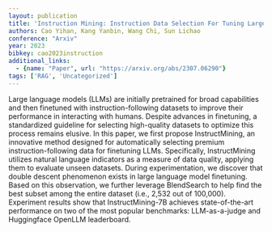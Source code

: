```yaml
---
layout: publication
title: 'Instruction Mining: Instruction Data Selection For Tuning Large Language Models'
authors: Cao Yihan, Kang Yanbin, Wang Chi, Sun Lichao
conference: "Arxiv"
year: 2023
bibkey: cao2023instruction
additional_links:
  - {name: "Paper", url: "https://arxiv.org/abs/2307.06290"}
tags: ['RAG', 'Uncategorized']
---
```

Large language models (LLMs) are initially pretrained for broad capabilities and then finetuned with instruction-following datasets to improve their performance in interacting with humans. Despite advances in finetuning, a standardized guideline for selecting high-quality datasets to optimize this process remains elusive. In this paper, we first propose InstructMining, an innovative method designed for automatically selecting premium instruction-following data for finetuning LLMs. Specifically, InstructMining utilizes natural language indicators as a measure of data quality, applying them to evaluate unseen datasets. During experimentation, we discover that double descent phenomenon exists in large language model finetuning. Based on this observation, we further leverage BlendSearch to help find the best subset among the entire dataset (i.e., 2,532 out of 100,000). Experiment results show that InstructMining-7B achieves state-of-the-art performance on two of the most popular benchmarks: LLM-as-a-judge and Huggingface OpenLLM leaderboard.
